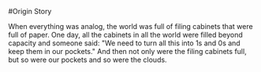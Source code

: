 #Origin Story

When everything was analog, the world was full of filing cabinets that were full of paper. One day, all the cabinets in all the world were filled beyond capacity and someone said: "We need to turn all this into 1s and 0s and keep them in our pockets." And then not only were the filing cabinets full, but so were our pockets and so were the clouds.
